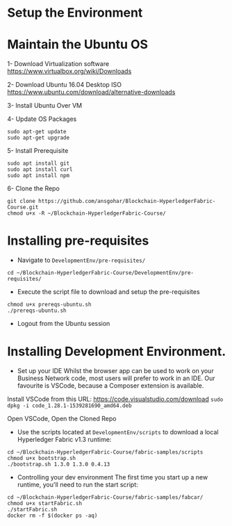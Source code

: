 # Setup the Environment

# Maintain the Ubuntu OS
1- Download Virtualization software
https://www.virtualbox.org/wiki/Downloads

2- Download Ubuntu 16.04 Desktop ISO
https://www.ubuntu.com/download/alternative-downloads

3- Install Ubuntu Over VM

4- Update OS Packages
```
sudo apt-get update
sudo apt-get upgrade
```

5- Install Prerequisite
```
sudo apt install git
sudo apt install curl
sudo apt install npm
```

6- Clone the Repo
```
git clone https://github.com/ansgohar/Blockchain-HyperledgerFabric-Course.git
chmod u+x -R ~/Blockchain-HyperledgerFabric-Course/
```

# Installing pre-requisites
* Navigate to `DevelopmentEnv/pre-requisites/`
```
cd ~/Blockchain-HyperledgerFabric-Course/DevelopmentEnv/pre-requisites/
```
* Execute the script file to download and setup the pre-requisites
```
chmod u+x prereqs-ubuntu.sh
./prereqs-ubuntu.sh
```
* Logout from the Ubuntu session

# Installing Development Environment.

* Set up your IDE
Whilst the browser app can be used to work on your Business Network code, most users will prefer to work in an IDE. Our favourite is VSCode, because a Composer extension is available.

Install VSCode from this URL: https://code.visualstudio.com/download `sudo dpkg -i code_1.28.1-1539281690_amd64.deb`

Open VSCode, Open the Cloned Repo

* Use the scripts located at `DevelopmentEnv/scripts` to download a local Hyperledger Fabric v1.3 runtime:
```
cd ~/Blockchain-HyperledgerFabric-Course/fabric-samples/scripts
chmod u+x bootstrap.sh
./bootstrap.sh 1.3.0 1.3.0 0.4.13
```

* Controlling your dev environment
The first time you start up a new runtime, you'll need to run the start script:
```
cd ~/Blockchain-HyperledgerFabric-Course/fabric-samples/fabcar/
chmod u+x startFabric.sh
./startFabric.sh
docker rm -f $(docker ps -aq)
```
